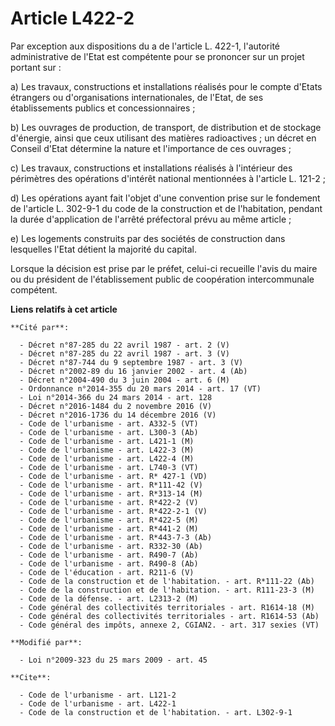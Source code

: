 # Article L422-2

Par exception aux dispositions du a de l'article L. 422-1, l'autorité administrative de l'Etat est compétente pour se
prononcer sur un projet portant sur : 

a) Les travaux, constructions et installations réalisés pour le compte d'Etats étrangers ou d'organisations internationales,
de l'Etat, de ses établissements publics et concessionnaires ; 

b) Les ouvrages de production, de transport, de distribution et de stockage d'énergie, ainsi que ceux utilisant des matières
radioactives ; un décret en Conseil d'Etat détermine la nature et l'importance de ces ouvrages ; 

c) Les travaux, constructions et installations réalisés à l'intérieur des périmètres des opérations d'intérêt national
mentionnées à l'article L. 121-2 ; 

d) Les opérations ayant fait l'objet d'une convention prise sur le fondement de l'article L. 302-9-1 du code de la
construction et de l'habitation, pendant la durée d'application de l'arrêté préfectoral prévu au même article ; 

e) Les logements construits par des sociétés de construction dans lesquelles l'Etat détient la majorité du capital. 

Lorsque la décision est prise par le préfet, celui-ci recueille l'avis du maire ou du président de l'établissement public de
coopération intercommunale compétent.

**Liens relatifs à cet article**

	**Cité par**:

	  - Décret n°87-285 du 22 avril 1987 - art. 2 (V)
	  - Décret n°87-285 du 22 avril 1987 - art. 3 (V)
	  - Décret n°87-744 du 9 septembre 1987 - art. 3 (V)
	  - Décret n°2002-89 du 16 janvier 2002 - art. 4 (Ab)
	  - Décret n°2004-490 du 3 juin 2004 - art. 6 (M)
	  - Ordonnance n°2014-355 du 20 mars 2014 - art. 17 (VT)
	  - Loi n°2014-366 du 24 mars 2014 - art. 128
	  - Décret n°2016-1484 du 2 novembre 2016 (V)
	  - Décret n°2016-1736 du 14 décembre 2016 (V)
	  - Code de l'urbanisme - art. A332-5 (VT)
	  - Code de l'urbanisme - art. L300-3 (Ab)
	  - Code de l'urbanisme - art. L421-1 (M)
	  - Code de l'urbanisme - art. L422-3 (M)
	  - Code de l'urbanisme - art. L422-4 (M)
	  - Code de l'urbanisme - art. L740-3 (VT)
	  - Code de l'urbanisme - art. R* 427-1 (VD)
	  - Code de l'urbanisme - art. R*111-42 (V)
	  - Code de l'urbanisme - art. R*313-14 (M)
	  - Code de l'urbanisme - art. R*422-2 (V)
	  - Code de l'urbanisme - art. R*422-2-1 (V)
	  - Code de l'urbanisme - art. R*422-5 (M)
	  - Code de l'urbanisme - art. R*441-2 (M)
	  - Code de l'urbanisme - art. R*443-7-3 (Ab)
	  - Code de l'urbanisme - art. R332-30 (Ab)
	  - Code de l'urbanisme - art. R490-7 (Ab)
	  - Code de l'urbanisme - art. R490-8 (Ab)
	  - Code de l'éducation - art. R211-6 (V)
	  - Code de la construction et de l'habitation. - art. R*111-22 (Ab)
	  - Code de la construction et de l'habitation. - art. R111-23-3 (M)
	  - Code de la défense. - art. L2313-2 (M)
	  - Code général des collectivités territoriales - art. R1614-18 (M)
	  - Code général des collectivités territoriales - art. R1614-53 (Ab)
	  - Code général des impôts, annexe 2, CGIAN2. - art. 317 sexies (VT)

	**Modifié par**:

	  - Loi n°2009-323 du 25 mars 2009 - art. 45

	**Cite**:

	  - Code de l'urbanisme - art. L121-2
	  - Code de l'urbanisme - art. L422-1
	  - Code de la construction et de l'habitation. - art. L302-9-1
